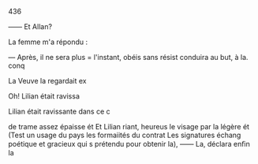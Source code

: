 436

—— Et Allan?

La femme m'a répondu :

— Après, il ne sera plus =
l'instant, obéis sans résist
conduira au but, à la. conq

La Veuve la regardait ex

Oh! Lilian était ravissa

Lilian était ravissante dans ce c

de trame assez épaisse ét
Et Lilian riant, heureus
le visage par la légère ét
(Test un usage du pays
les formaiités du contrat
Les signatures échang
poétique et gracieux qui s
prétendu pour obtenir la),
—— La, déclara enﬁn la

